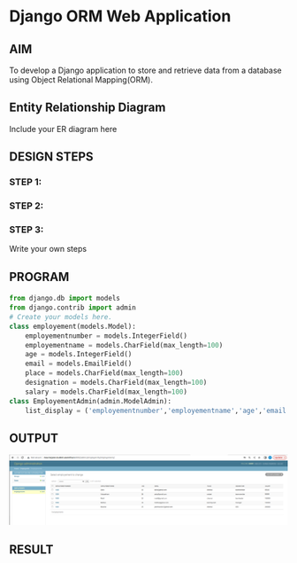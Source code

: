 # Django ORM Web Application

## AIM
To develop a Django application to store and retrieve data from a database using Object Relational Mapping(ORM).

## Entity Relationship Diagram

Include your ER diagram here

## DESIGN STEPS

### STEP 1:

### STEP 2:

### STEP 3:

Write your own steps

## PROGRAM

```python
from django.db import models
from django.contrib import admin
# Create your models here.
class employement(models.Model):
    employementnumber = models.IntegerField()
    employementname = models.CharField(max_length=100)
    age = models.IntegerField() 
    email = models.EmailField()
    place = models.CharField(max_length=100)
    designation = models.CharField(max_length=100)
    salary = models.CharField(max_length=100)
class EmployementAdmin(admin.ModelAdmin):
    list_display = ('employementnumber','employementname','age','email','place','designation','salary')
```

## OUTPUT
![output](./imasge/Screenshot%20from%202023-01-20%2009-36-19.png)




## RESULT

